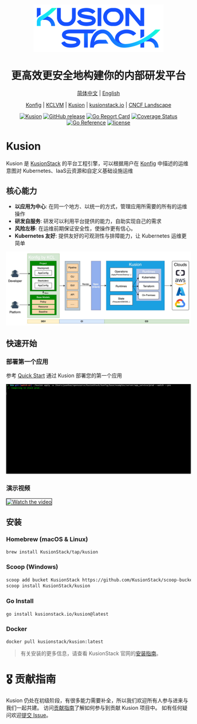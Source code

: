 <div align="center">
<p></p><p></p>
<p>
    <img  src="docs/logo.png">
</p>
<h1>更高效更安全地构建你的内部研发平台</h1>

[简体中文](https://github.com/KusionStack/kusion/blob/main/README-zh.md) | [English](https://github.com/KusionStack/kusion/blob/main/README.md)

[Konfig](https://github.com/KusionStack/konfig) | [KCLVM](https://github.com/KusionStack/KCLVM) | [Kusion](https://github.com/KusionStack/kusion) | [kusionstack.io](https://kusionstack.io/) | [CNCF Landscape](https://landscape.cncf.io/?selected=kusion-stack)

[![Kusion](https://github.com/KusionStack/kusion/actions/workflows/release.yaml/badge.svg)](https://github.com/KusionStack/kusion/actions/workflows/release.yaml)
[![GitHub release](https://img.shields.io/github/release/KusionStack/kusion.svg)](https://github.com/KusionStack/kusion/releases)
[![Go Report Card](https://goreportcard.com/badge/github.com/KusionStack/kusion)](https://goreportcard.com/report/github.com/KusionStack/kusion)
[![Coverage Status](https://coveralls.io/repos/github/KusionStack/kusion/badge.svg)](https://coveralls.io/github/KusionStack/kusion)
[![Go Reference](https://pkg.go.dev/badge/github.com/KusionStack/kusion.svg)](https://pkg.go.dev/github.com/KusionStack/kusion)
[![license](https://img.shields.io/github/license/KusionStack/kusion.svg)](https://github.com/KusionStack/kusion/blob/main/LICENSE)
</div>

# Kusion

Kusion 是 [KusionStack](https://github.com/KusionStack) 的平台工程引擎，可以根据用户在 [Konfig](https:/github.com/KusionStack/konfig) 中描述的运维意图对 Kubernetes、IaaS云资源和自定义基础设施运维

## 核心能力

- **以应用为中心**: 在同一个地方、以统一的方式，管理应用所需要的所有的运维操作
- **研发自服务**: 研发可以利用平台提供的能力，自助实现自己的需求
- **风险左移**: 在运维前期保证安全性，使操作更有信心。
- **Kubernetes 友好**: 提供友好的可观测性与排障能力，让 Kubernetes 运维更简单


<div align="center">

![arch](docs/arch.png)
</div>

## 快速开始

### 部署第一个应用

参考 [Quick Start](https://kusionstack.io/docs/user_docs/getting-started/usecases/deliver-first-project) 通过 Kusion
部署您的第一个应用

![apply](https://raw.githubusercontent.com/KusionStack/kusionstack.io/main/static/img/docs/user_docs/getting-started/apply.gif)

### 演示视频

<a href="http://www.youtube.com/watch?v=QHzKKsoKLQ0" target="_blank">
 <img src="http://img.youtube.com/vi/QHzKKsoKLQ0/sddefault.jpg" alt="Watch the video" width="512" height="384" border="1" />
</a>

## 安装

### Homebrew (macOS & Linux)

```shell
brew install KusionStack/tap/kusion
```

### Scoop (Windows)

```bash
scoop add bucket KusionStack https://github.com/KusionStack/scoop-bucket.git
scoop install KusionStack/kusion
```

### Go Install

```shell
go install kusionstack.io/kusion@latest
```

### Docker

```shell
docker pull kusionstack/kusion:latest
```

> 有关安装的更多信息，请查看 KusionStack 官网的[安装指南](https://kusionstack.io/zh-CN/docs/user_docs/getting-started/install)。

# 🎖︎ 贡献指南

Kusion 仍处在初级阶段，有很多能力需要补全，所以我们欢迎所有人参与进来与我们一起共建。
访问[贡献指南](docs/contributing.md)了解如何参与到贡献 Kusion 项目中。
如有任何疑问欢迎[提交 Issue](https://github.com/KusionStack/kusion/issues)。

